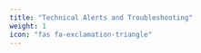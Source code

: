 ```yaml
---
title: "Technical Alerts and Troubleshooting"
weight: 1
icon: "fas fa-exclamation-triangle"
---
```

